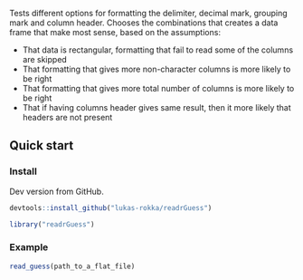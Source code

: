 
<!-- README.md is generated from README.Rmd. Please edit that file -->
Tests different options for formatting the delimiter, decimal mark, grouping mark and column header. Chooses the combinations that creates a data frame that make most sense, based on the assumptions:

-   That data is rectangular, formatting that fail to read some of the columns are skipped
-   That formatting that gives more non-character columns is more likely to be right
-   That formatting that gives more total number of columns is more likely to be right
-   That if having columns header gives same result, then it more likely that headers are not present

Quick start
-----------

### Install

Dev version from GitHub.

``` r
devtools::install_github("lukas-rokka/readrGuess")
```

``` r
library("readrGuess")
```

### Example

``` r
read_guess(path_to_a_flat_file)
```
